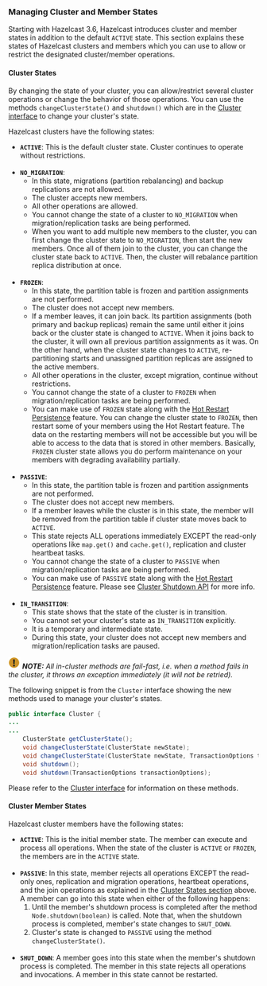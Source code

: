 


### Managing Cluster and Member States

Starting with Hazelcast 3.6, Hazelcast introduces cluster and member states in addition to the default `ACTIVE` state. This section explains these states of Hazelcast clusters and members which you can use to allow or restrict the designated cluster/member operations.

#### Cluster States

By changing the state of your cluster, you can allow/restrict several cluster operations or change the behavior of those operations. You can use the methods `changeClusterState()` and `shutdown()` which are in the <a href="https://github.com/hazelcast/hazelcast/blob/master/hazelcast/src/main/java/com/hazelcast/core/Cluster.java" target="_blank">Cluster interface</a> to change your cluster's state.

 Hazelcast clusters have the following states:

- **`ACTIVE`**: This is the default cluster state. Cluster continues to operate without restrictions.
<br></br>
- **`NO_MIGRATION`**:
    - In this state, migrations (partition rebalancing) and backup replications are not allowed.
    - The cluster accepts new members.
    - All other operations are allowed.
    - You cannot change the state of a cluster to `NO_MIGRATION` when migration/replication tasks are being performed.
    - When you want to add multiple new members to the cluster, you can first change the cluster state to `NO_MIGRATION`, then start the new members. Once all of them join to the cluster, you can change the cluster state back to `ACTIVE`. Then, the cluster will rebalance partition replica distribution at once.
<br></br>
- **`FROZEN`**:
	- In this state, the partition table is frozen and partition assignments are not performed.
	- The cluster does not accept new members.
	- If a member leaves, it can join back. Its partition assignments (both primary and backup replicas) remain the same until either it joins back or the cluster state is changed to `ACTIVE`. When it joins back to the cluster, it will own all previous partition assignments as it was. On the other hand, when the cluster state changes to `ACTIVE`, re-partitioning starts and unassigned partition replicas are assigned to the active members.
	- All other operations in the cluster, except migration, continue without restrictions.
	- You cannot change the state of a cluster to `FROZEN` when migration/replication tasks are being performed.
	- You can make use of `FROZEN` state along with the [Hot Restart Persistence](#hot-restart-persistence) feature. You can change the cluster state to `FROZEN`, then restart some of your members using the Hot Restart feature. The data on the restarting members will not be accessible but you will be able to access to the data that is stored in other members. Basically, `FROZEN` cluster state allows you do perform maintenance on your members with degrading availability partially.
<br></br>
- **`PASSIVE`**:
	- In this state, the partition table is frozen and partition assignments are not performed. 
	- The cluster does not accept new members.
	- If a member leaves while the cluster is in this state, the member will be removed from the partition table if cluster state moves back to `ACTIVE`. 
	- This state rejects ALL operations immediately EXCEPT the read-only operations like `map.get()` and `cache.get()`, replication and cluster heartbeat tasks. 
	- You cannot change the state of a cluster to `PASSIVE` when migration/replication tasks are being performed.
	- You can make use of `PASSIVE` state along with the [Hot Restart Persistence](#hot-restart-persistence) feature. Please see <a href="https://github.com/hazelcast/hazelcast/blob/master/hazelcast/src/main/java/com/hazelcast/core/Cluster.java#L245" target="_blank">Cluster Shutdown API</a> for more info.
<br></br>
- **`IN_TRANSITION`**: 
	- This state shows that the state of the cluster is in transition. 
	- You cannot set your cluster's state as `IN_TRANSITION` explicitly. 
	- It is a temporary and intermediate state. 
	- During this state, your cluster does not accept new members and migration/replication tasks are paused.


![image](images/NoteSmall.jpg) ***NOTE:*** *All in-cluster methods are fail-fast, i.e. when a method fails in the cluster, it throws an exception immediately (it will not be retried).*


The following snippet is from the `Cluster` interface showing the new methods used to manage your cluster's states.


```java
public interface Cluster {
...
...
    ClusterState getClusterState();
    void changeClusterState(ClusterState newState);
    void changeClusterState(ClusterState newState, TransactionOptions transactionOptions);
    void shutdown();
    void shutdown(TransactionOptions transactionOptions);
```

Please refer to the <a href="https://github.com/hazelcast/hazelcast/blob/master/hazelcast/src/main/java/com/hazelcast/core/Cluster.java" target="_blank">Cluster interface</a> for information on these methods.

#### Cluster Member States

Hazelcast cluster members have the following states:

- **`ACTIVE`**: This is the initial member state. The member can execute and process all operations. When the state of the cluster is `ACTIVE` or `FROZEN`, the members are in the `ACTIVE` state. 
<br></br>
- **`PASSIVE`**: In this state, member rejects all operations EXCEPT the read-only ones, replication and migration operations, heartbeat operations, and the join operations as explained in the [Cluster States section](#cluster-states) above. A member can go into this state when either of the following happens:
	1. Until the member's shutdown process is completed after the method `Node.shutdown(boolean)` is called. Note that, when the shutdown process is completed, member's state changes to `SHUT_DOWN`. 
	2. Cluster's state is changed to `PASSIVE` using the method `changeClusterState()`. 
<br></br>
- **`SHUT_DOWN`**: A member goes into this state when the member's shutdown process is completed. The member in this state rejects all operations and invocations. A member in this state cannot be restarted.
<br></br>
